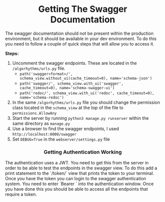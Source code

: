 <h1 align='center'>Getting The Swagger Documentation</h1>
The swagger documentation should not be present within the production environment, but it should be available in your dev environment. To do this you need to follow a couple of quick steps that will allow you to access it.

**Steps:**
1.  Uncomment the swagger endpoints. These are located in the `/algorhythms/urls.py` file. 
	* `path('swagger<format>/', schema_view.without_ui(cache_timeout=0), name='schema-json')`
	* `path('swagger/', schema_view.with_ui('swagger', cache_timeout=0), name='schema-swagger-ui')`
	* `path('redoc/', schema_view.with_ui('redoc', cache_timeout=0), name='schema-redoc')`
2. In the same `/algorhythms/urls.py` file you should change the permission class located in the `schema_view` at the top of the file to `permissions.AllowAny`
3. Start the server by running `python3 manage.py runserver` within the same directory as `manage.py` 
4. Use a browser to find the swagger endpoints, I used `http://localhost:8000/swagger`
5. Set `DEBUG=True` in the `webserver/settings.py` file

<h3 align='center'>Getting Authentication Working</h3>
The authentication uses a JWT. You need to get this from the server in order to be able to test the endpoints in the swagger view. To do this add a print statement to the `/token/` view that prints the token to your terminal. Once you have the token you can login to the swagger authentication system. You need to enter `Bearer <your token>` into the authentication window. Once you have done this you should be able to access all the endpoints that require a token.